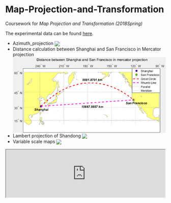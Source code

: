 # Map-Projection-and-Transformation
Coursework for *Map Projection and Transformation (2018Spring)*

The experimental data can be found [here](https://drive.google.com/drive/folders/1X2_r87gsZC2QJtkdLUmTf8bYkVkLgDz4?usp=sharing).<br/>
* Azimuth_projection
<img src="https://github.com/ywyue/Map-Projection-and-Transformation/blob/master/results/2.Azimuth_projection/Azimuth_projection.png" width="500px" align=center /><br/>
* Distance calculation between Shanghai and San Francisco in Mercator projection
<img src="https://github.com/ywyue/Map-Projection-and-Transformation/blob/master/results/3.Distance_calculation/Shanghai-San Francisco.png" width="500px" align=center /><br/>
* Lambert projection of Shandong
<img src="https://github.com/ywyue/Map-Projection-and-Transformation/blob/master/results/4.Shandong_lambert_projection/Lambert_projection&deformation_representation.png.png" width="500px" align=center /><br/>
* Variable scale maps
<img src="https://github.com/ywyue/Map-Projection-and-Transformation/blob/master/results/Variable_scale_map/Variable_scale_map" width="500px" align=center /><br/>
<iframe width=500px src="https://github.com/ywyue/Map-Projection-and-Transformation/blob/master/results/Variable_scale_map/Dynamic_map_of_variable_scale.gif" />